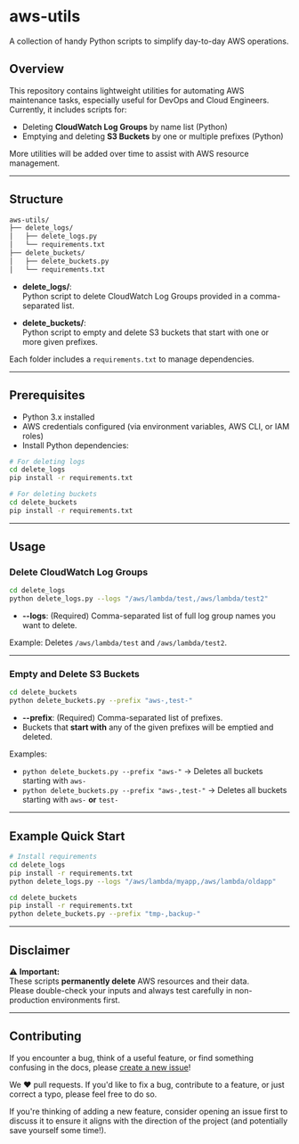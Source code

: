 
# aws-utils

A collection of handy Python scripts to simplify day-to-day AWS operations.

## Overview

This repository contains lightweight utilities for automating AWS maintenance tasks, especially useful for DevOps and Cloud Engineers.  
Currently, it includes scripts for:

- Deleting **CloudWatch Log Groups** by name list (Python)
- Emptying and deleting **S3 Buckets** by one or multiple prefixes (Python)

More utilities will be added over time to assist with AWS resource management.

---

## Structure

```bash
aws-utils/
├── delete_logs/
│   ├── delete_logs.py
│   └── requirements.txt
├── delete_buckets/
│   ├── delete_buckets.py
│   └── requirements.txt
```

- **delete_logs/**:  
  Python script to delete CloudWatch Log Groups provided in a comma-separated list.

- **delete_buckets/**:  
  Python script to empty and delete S3 buckets that start with one or more given prefixes.

Each folder includes a `requirements.txt` to manage dependencies.

---

## Prerequisites

- Python 3.x installed
- AWS credentials configured (via environment variables, AWS CLI, or IAM roles)
- Install Python dependencies:

```bash
# For deleting logs
cd delete_logs
pip install -r requirements.txt

# For deleting buckets
cd delete_buckets
pip install -r requirements.txt
```

---

## Usage

### Delete CloudWatch Log Groups

```bash
cd delete_logs
python delete_logs.py --logs "/aws/lambda/test,/aws/lambda/test2"
```

- **--logs**: (Required) Comma-separated list of full log group names you want to delete.

Example: Deletes `/aws/lambda/test` and `/aws/lambda/test2`.

---

### Empty and Delete S3 Buckets

```bash
cd delete_buckets
python delete_buckets.py --prefix "aws-,test-"
```

- **--prefix**: (Required) Comma-separated list of prefixes.  
- Buckets that **start with** any of the given prefixes will be emptied and deleted.

Examples:

- `python delete_buckets.py --prefix "aws-"` → Deletes all buckets starting with `aws-`
- `python delete_buckets.py --prefix "aws-,test-"` → Deletes all buckets starting with `aws-` **or** `test-`

---

## Example Quick Start

```bash
# Install requirements
cd delete_logs
pip install -r requirements.txt
python delete_logs.py --logs "/aws/lambda/myapp,/aws/lambda/oldapp"

cd delete_buckets
pip install -r requirements.txt
python delete_buckets.py --prefix "tmp-,backup-"
```

---

## Disclaimer

⚠️ **Important:**  
These scripts **permanently delete** AWS resources and their data.  
Please double-check your inputs and always test carefully in non-production environments first.

---

## Contributing

If you encounter a bug, think of a useful feature, or find something confusing in the docs, please [create a new issue](https://github.com/felipecosta09/aws-utils/issues/new)!

We ❤️ pull requests. If you'd like to fix a bug, contribute to a feature, or just correct a typo, please feel free to do so.

If you're thinking of adding a new feature, consider opening an issue first to discuss it to ensure it aligns with the direction of the project (and potentially save yourself some time!).
